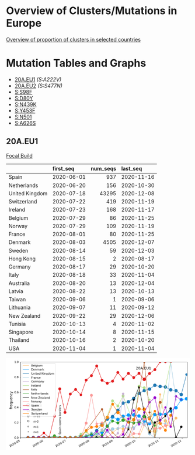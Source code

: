 
# Overview of Clusters/Mutations in Europe
[Overview of proportion of clusters in selected countries](country_overview.md)

# Mutation Tables and Graphs
- [20A.EU1](#20aeu1) _(S:A222V)_ 
- [20A.EU2](#20aeu2) _(S:S477N)_ 
- [S:S98F](#ss98f) 
- [S:D80Y](#sd80y) 
- [S:N439K](#sn439k) 
- [S:Y453F](#sy453f) 
- [S:N501](#sn501) 
- [S:A626S](#sa626s)



## 20A.EU1
[Focal Build](https://nextstrain.org/groups/neherlab/ncov/20A.EU1?f_region=Europe)

|                | first_seq   |   num_seqs | last_seq   |
|:---------------|:------------|-----------:|:-----------|
| Spain          | 2020-06-01  |        937 | 2020-11-16 |
| Netherlands    | 2020-06-20  |        156 | 2020-10-30 |
| United Kingdom | 2020-07-18  |      43295 | 2020-12-08 |
| Switzerland    | 2020-07-22  |        419 | 2020-11-19 |
| Ireland        | 2020-07-23  |        168 | 2020-11-17 |
| Belgium        | 2020-07-29  |         86 | 2020-11-25 |
| Norway         | 2020-07-29  |        109 | 2020-11-19 |
| France         | 2020-08-01  |         80 | 2020-11-25 |
| Denmark        | 2020-08-03  |       4505 | 2020-12-07 |
| Sweden         | 2020-08-14  |         59 | 2020-12-03 |
| Hong Kong      | 2020-08-15  |          2 | 2020-08-17 |
| Germany        | 2020-08-17  |         29 | 2020-10-20 |
| Italy          | 2020-08-18  |         33 | 2020-11-04 |
| Australia      | 2020-08-20  |         13 | 2020-12-04 |
| Latvia         | 2020-08-22  |         13 | 2020-10-13 |
| Taiwan         | 2020-09-06  |          1 | 2020-09-06 |
| Lithuania      | 2020-09-07  |         11 | 2020-09-12 |
| New Zealand    | 2020-09-22  |         29 | 2020-12-06 |
| Tunisia        | 2020-10-13  |          4 | 2020-11-02 |
| Singapore      | 2020-10-14  |          8 | 2020-11-15 |
| Thailand       | 2020-10-16  |          2 | 2020-10-20 |
| USA            | 2020-11-04  |          1 | 2020-11-04 |

![Overall trends 20A.EU1](/overall_trends_figures/overall_trends_20A.EU1.png)